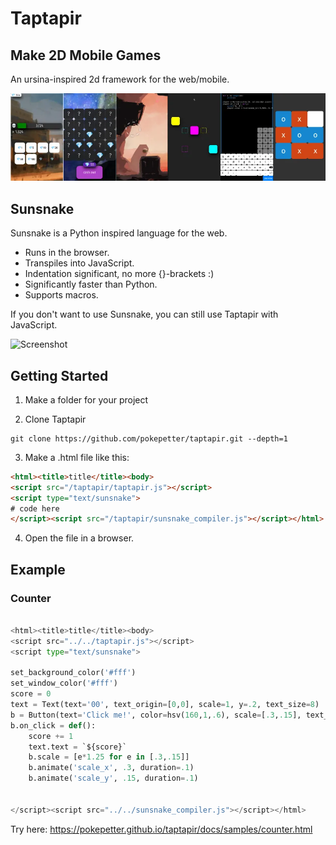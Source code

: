 # Taptapir


## Make 2D Mobile Games
An ursina-inspired 2d framework for the web/mobile.

![Banner](/docs/taptapir_portfolio_banner.webp)




## Sunsnake

Sunsnake is a Python inspired language for the web.

* Runs in the browser.
* Transpiles into JavaScript.
* Indentation significant, no more {}-brackets :)
* Significantly faster than Python.
* Supports macros.

If you don't want to use Sunsnake, you can still use Taptapir with JavaScript.

![Screenshot](https://pokepetter.github.io/taptapir/docs/sunsnake_code_screenshot.png)




## Getting Started
1. Make a folder for your project

2. Clone Taptapir
```
git clone https://github.com/pokepetter/taptapir.git --depth=1
```

3. Make a .html file like this:

```html
<html><title>title</title><body>
<script src="/taptapir/taptapir.js"></script>
<script type="text/sunsnake">
# code here
</script><script src="/taptapir/sunsnake_compiler.js"></script></html>
```

4. Open the file in a browser.




## Example

### Counter
```py

<html><title>title</title><body>
<script src="../../taptapir.js"></script>
<script type="text/sunsnake">

set_background_color('#fff')
set_window_color('#fff')
score = 0
text = Text(text='00', text_origin=[0,0], scale=1, y=.2, text_size=8)
b = Button(text='Click me!', color=hsv(160,1,.6), scale=[.3,.15], text_color=color.white)
b.on_click = def():
    score += 1
    text.text = `${score}`
    b.scale = [e*1.25 for e in [.3,.15]]
    b.animate('scale_x', .3, duration=.1)
    b.animate('scale_y', .15, duration=.1)


</script><script src="../../sunsnake_compiler.js"></script></html>
```

Try here: https://pokepetter.github.io/taptapir/docs/samples/counter.html
